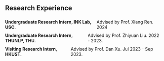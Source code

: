 
<h2 id="publications" style="margin: 2px 0px -10px;">Research Experience</h2>

<ul style="list-style-type: none; padding: 0; padding-top:20px">
  <li style="display: flex; justify-content: space-between; margin-bottom: 10px;">
    <span><strong>Undergraduate Research Intern, INK Lab, USC.</strong></span>
    <span>Advised by Prof. Xiang Ren. 2024</span>
  </li>
  <li style="display: flex; justify-content: space-between; margin-bottom: 10px;">
    <span><strong>Undergraduate Research Intern, THUNLP, THU.</strong></span>
    <span>Advised by Prof. Zhiyuan Liu. 2022 - 2023.</span>
  </li>
  <li style="display: flex; justify-content: space-between; margin-bottom: 10px;">
    <span><strong>Visiting Research Intern, HKUST.</strong></span>
    <span>Advised by Prof. Dan Xu. Jul 2023 - Sep 2023.</span>
  </li>
</ul>